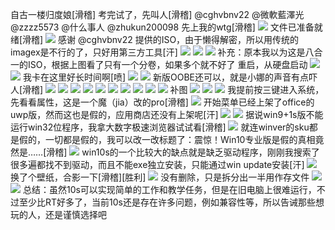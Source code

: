 自古一楼归度娘[滑稽]
考完试了，先叫人[滑稽]
@cghvbnv22 @微軟藍澤光 @zzzz5573 @什么事人 @zhukun200098
先上我的wtg[滑稽]
![](https://wvbarchive.s3-ap-northeast-1.amazonaws.com/5171586832/2dd6284b20a4462379c88b299222720e0df3d774.jpg)
文件已准备就绪[滑稽]
![](https://wvbarchive.s3-ap-northeast-1.amazonaws.com/5171586832/b7c2c8c279310a559cbcf0bfbd4543a9802610d1.jpg)
感谢 @cghvbnv22 提供的ISO，由于懒得解密，所以用传统的imagex是不行的了，只好用第三方工具[汗]
![](https://wvbarchive.s3-ap-northeast-1.amazonaws.com/5171586832/6fdade399b504fc26c44994eefdde71191ef6d53.jpg)
![](https://wvbarchive.s3-ap-northeast-1.amazonaws.com/5171586832/303b5cc69f3df8dc2726a6dac711728b46102853.jpg)
![](https://wvbarchive.s3-ap-northeast-1.amazonaws.com/5171586832/5d616d7a02087bf45df67ea2f8d3572c10dfcf5c.jpg)
补充：原本我以为这是八合一的ISO，根据上图看了只有一个分卷，如果多个就不好了
重启，从硬盘启动
![](https://wvbarchive.s3-ap-northeast-1.amazonaws.com/5171586832/f9e6affdc3cec3fd03e58e3edc88d43f85942793.jpg)
![](https://wvbarchive.s3-ap-northeast-1.amazonaws.com/5171586832/d7fe574f251f95ca3d1abbfdc3177f3e65095287.jpg)
我卡在这里好长时间啊[喷]
![](https://wvbarchive.s3-ap-northeast-1.amazonaws.com/5171586832/2ef27a940a7b02082d1616aa68d9f2d3552cc897.jpg)
![](https://wvbarchive.s3-ap-northeast-1.amazonaws.com/5171586832/11fbbef8d72a6059a1cfc8512234349b013bba97.jpg)
新版OOBE还可以，就是小娜的声音有点吓人[滑稽]
![](https://wvbarchive.s3-ap-northeast-1.amazonaws.com/5171586832/4c0056accbef7609ec69b1d424dda3cc7dd99e14.jpg)
![](https://wvbarchive.s3-ap-northeast-1.amazonaws.com/5171586832/c0fe7ed9bc3eb135d2e59ff0ac1ea8d3fc1f4454.jpg)
![](https://wvbarchive.s3-ap-northeast-1.amazonaws.com/5171586832/3304e5035aafa40f6fdbe696a164034f79f01954.jpg)
![](https://wvbarchive.s3-ap-northeast-1.amazonaws.com/5171586832/c7f5c68a87d6277fd74f1a7322381f30e824fc15.jpg)
![](https://wvbarchive.s3-ap-northeast-1.amazonaws.com/5171586832/97de0758252dd42aad5429e0093b5bb5c8eab815.jpg)
![](https://wvbarchive.s3-ap-northeast-1.amazonaws.com/5171586832/dba428c3d56285355fbdfa6a9aef76c6a6ef6315.jpg)
![](https://wvbarchive.s3-ap-northeast-1.amazonaws.com/5171586832/833aa4fcfc039245d6a9c9448d94a4c27c1e2555.jpg)
![](https://wvbarchive.s3-ap-northeast-1.amazonaws.com/5171586832/8f0879168a82b9017cb1eb78798da9773812ef56.jpg)
![](https://wvbarchive.s3-ap-northeast-1.amazonaws.com/5171586832/e0186ffb513d26973ccf20165ffbb2fb4216d856.jpg)
![](https://wvbarchive.s3-ap-northeast-1.amazonaws.com/5171586832/03e20a234f4a20a42b42148c9a529822730ed016.jpg)
补图
![](https://wvbarchive.s3-ap-northeast-1.amazonaws.com/5171586832/65ebf2cbd1c8a786247d62456d09c93d71cf501f.jpg)
![](https://wvbarchive.s3-ap-northeast-1.amazonaws.com/5171586832/1c9453a95edf8db11a9b542f0323dd54574e743d.jpg)
![](https://wvbarchive.s3-ap-northeast-1.amazonaws.com/5171586832/8de5158a4710b9123374deb5c9fdfc039345223d.jpg)
我提前按三键进入系统，先看看属性，这是一个魔（jia）改的pro[滑稽]
![](https://wvbarchive.s3-ap-northeast-1.amazonaws.com/5171586832/dc76b659ccbf6c815d9104a3b63eb13531fa40c8.jpg)
开始菜单已经上架了office的uwp版，然而这也是假的，应用商店还没有上架呢[汗]
![](https://wvbarchive.s3-ap-northeast-1.amazonaws.com/5171586832/0a649102738da977008dad60ba51f8198418e3d4.jpg)
![](https://wvbarchive.s3-ap-northeast-1.amazonaws.com/5171586832/a9a4522bc65c1038c0dce589b8119313b27e89d4.jpg)
据说win9+1s版不能运行win32位程序，我拿大数字极速浏览器试试看[滑稽]
![](https://wvbarchive.s3-ap-northeast-1.amazonaws.com/5171586832/c7b08cf91a4c510fa79cc8516a59252dd52aa512.jpg)
就连winver的sku都是假的，一切都是假的，我可以改一改标题了：震惊！Win10专业版是假的真相竟然是……[滑稽]
![](https://wvbarchive.s3-ap-northeast-1.amazonaws.com/5171586832/4a2505d8f2d3572c46b889978013632763d0c31c.jpg)
win10s的一个比较大的缺点就是缺乏驱动程序，刚刚我搜索了很多遍都找不到驱动，而且不能exe独立安装，只能通过win update安装[汗]
![](https://wvbarchive.s3-ap-northeast-1.amazonaws.com/5171586832/fefd0c62f6246b607fcaa23fe1f81a4c530fa2ae.jpg)
换了个壁纸，合影一下[滑稽][胜利]
![](https://wvbarchive.s3-ap-northeast-1.amazonaws.com/5171586832/a00afe24bc315c60f2697ba487b1cb134b5477f6.jpg)
没有删除，只是拆分出一半用作存文件
![](https://wvbarchive.s3-ap-northeast-1.amazonaws.com/5171586832/94de4f35349b033b2475ef911fce36d3d739bdf5.jpg)
![](https://wvbarchive.s3-ap-northeast-1.amazonaws.com/5171586832/3fca0008c93d70cfd215b946f2dcd100b8a12b87.jpg)
总结：虽然10s可以实现简单的工作和教学任务，但是在旧电脑上很难运行，不过至少比RT好多了，当前10s还是存在许多问题，例如兼容性等，所以告诫那些想玩的人，还是谨慎选择吧
